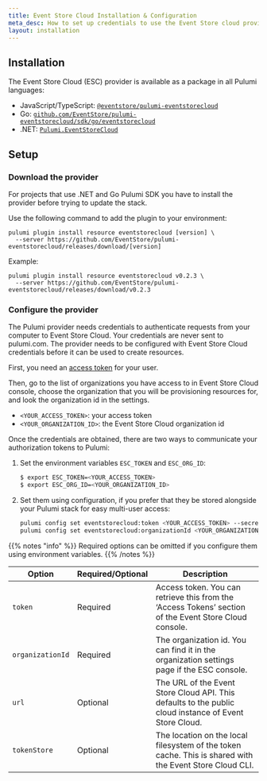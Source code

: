 ```yaml
---
title: Event Store Cloud Installation & Configuration
meta_desc: How to set up credentials to use the Event Store cloud provider for Pulumi.
layout: installation
---
```


## Installation

The Event Store Cloud (ESC) provider is available as a package in all Pulumi languages:

* JavaScript/TypeScript: [`@eventstore/pulumi-eventstorecloud`](https://www.npmjs.com/package/@eventstore/pulumi-eventstorecloud)
* Go: [`github.com/EventStore/pulumi-eventstorecloud/sdk/go/eventstorecloud`](https://github.com/EventStore/pulumi-eventstorecloud)
* .NET: [`Pulumi.EventStoreCloud`](https://www.nuget.org/packages/Pulumi.EventStoreCloud)

## Setup

### Download the provider

For projects that use .NET and Go Pulumi SDK you have to install the provider before trying to update the stack.

Use the following command to add the plugin to your environment:

```
pulumi plugin install resource eventstorecloud [version] \
  --server https://github.com/EventStore/pulumi-eventstorecloud/releases/download/[version]
```

Example:

```
pulumi plugin install resource eventstorecloud v0.2.3 \
  --server https://github.com/EventStore/pulumi-eventstorecloud/releases/download/v0.2.3
```

### Configure the provider

The Pulumi provider needs credentials to authenticate requests from your computer to Event Store Cloud. Your credentials are never sent
to pulumi.com. The provider needs to be configured with Event Store Cloud credentials before it can be used to create resources.

First, you need an [access token](https://developers.eventstore.com/cloud/automation/#obtaining-the-access-token) for your user.

Then, go to the list of organizations you have access to in Event Store Cloud console, choose the organization that you will be provisioning resources for, and look the organization id in the settings.

* `<YOUR_ACCESS_TOKEN>`: your access token
* `<YOUR_ORGANIZATION_ID>`: the Event Store Cloud organization id

Once the credentials are obtained, there are two ways to communicate your authorization tokens to Pulumi:

1. Set the environment variables `ESC_TOKEN` and `ESC_ORG_ID`:

    ```bash
    $ export ESC_TOKEN=<YOUR_ACCESS_TOKEN>
    $ export ESC_ORG_ID=<YOUR_ORGANIZATION_ID>
    ```

2. Set them using configuration, if you prefer that they be stored alongside your Pulumi stack for easy multi-user access:

    ```bash
    pulumi config set eventstorecloud:token <YOUR_ACCESS_TOKEN> --secret
    pulumi config set eventstorecloud:organizationId <YOUR_ORGANIZATION_ID> --secret
    ```

{{% notes "info" %}}
Required options can be omitted if you configure them using environment variables.
{{% /notes %}}

| Option           | Required/Optional | Description                                                                                             |
|------------------|-------------------|---------------------------------------------------------------------------------------------------------|
| `token`          | Required          | Access token. You can retrieve this from the ‘Access Tokens’ section of the Event Store Cloud console.  |
| `organizationId` | Required          | The organization id. You can find it in the organization settings page if the ESC console.              |
| `url`            | Optional          | The URL of the Event Store Cloud API. This defaults to the public cloud instance of Event Store Cloud.  |
| `tokenStore`     | Optional          | The location on the local filesystem of the token cache. This is shared with the Event Store Cloud CLI. |
